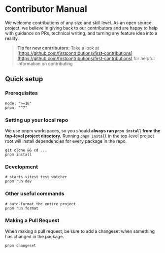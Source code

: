 # Contributor Manual

We welcome contributions of any size and skill level. As an open source project, we believe in giving back to our contributors and are happy to help with guidance on PRs, technical writing, and turning any feature idea into a reality.

> **Tip for new contributors:**
> Take a look at [https://github.com/firstcontributions/first-contributions](https://github.com/firstcontributions/first-contributions) for helpful information on contributing

## Quick setup

### Prerequisites

```shell
node: ">=16"
pnpm: "^7"
```

### Setting up your local repo

We use pnpm workspaces, so you should **always run `pnpm install` from the top-level project directory.** Running `pnpm install` in the top-level project root will install dependencies for every package in the repo.

```shell
git clone && cd ...
pnpm install
```

### Development

```shell
# starts vitest test watcher
pnpm run dev
```

### Other useful commands

```shell
# auto-format the entire project
pnpm run format
```

### Making a Pull Request

When making a pull request, be sure to add a changeset when something has changed in the package.

```shell
pnpm changeset
```
